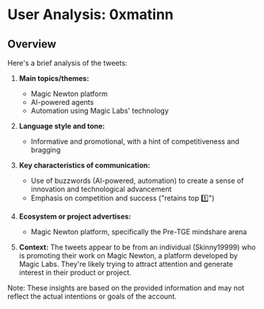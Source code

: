 # User Analysis: 0xmatinn

## Overview

Here's a brief analysis of the tweets:

1. **Main topics/themes:**
   - Magic Newton platform
   - AI-powered agents
   - Automation using Magic Labs' technology

2. **Language style and tone:**
   - Informative and promotional, with a hint of competitiveness and bragging

3. **Key characteristics of communication:**
   - Use of buzzwords (AI-powered, automation) to create a sense of innovation and technological advancement
   - Emphasis on competition and success ("retains top 1️⃣")

4. **Ecosystem or project advertises:**
   - Magic Newton platform, specifically the Pre-TGE mindshare arena

5. **Context:** The tweets appear to be from an individual (Skinny19999) who is promoting their work on Magic Newton, a platform developed by Magic Labs. They're likely trying to attract attention and generate interest in their product or project.

Note: These insights are based on the provided information and may not reflect the actual intentions or goals of the account.